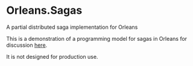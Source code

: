 # Orleans.Sagas
A partial distributed saga implementation for Orleans

This is a demonstration of a programming model for sagas in Orleans for discussion [here](https://github.com/dotnet/orleans/issues/3378).

It is not designed for production use.
